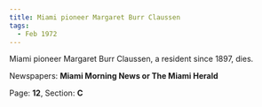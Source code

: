 ```yaml
---  
title: Miami pioneer Margaret Burr Claussen  
tags:  
  - Feb 1972  
---  
```

  
Miami pioneer Margaret Burr Claussen, a resident since 1897, dies.  
  
Newspapers: **Miami Morning News or The Miami Herald**  
  
Page: **12**, Section: **C** 

